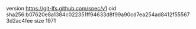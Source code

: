 version https://git-lfs.github.com/spec/v1
oid sha256:b07620e8a1384c022351ff94633d8f99a90cd7ea254ad8412f555673d2ac4fee
size 1971
